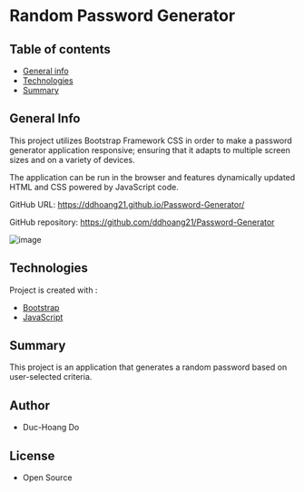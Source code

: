 # Random Password Generator

## Table of contents

- [General info](#general-info)
- [Technologies](#Technologies)
- [Summary](#Summary)

## General Info

This project utilizes Bootstrap Framework CSS in order to make a password generator application responsive; ensuring that it adapts to multiple screen sizes and on a variety of devices.

The application can be run in the browser and features dynamically updated HTML and CSS powered by JavaScript code.

GitHub URL: https://ddhoang21.github.io/Password-Generator/

GitHub repository: https://github.com/ddhoang21/Password-Generator

![image](https://user-images.githubusercontent.com/55167673/70583931-145cbe00-1b74-11ea-97e5-33d8447775e7.png)

## Technologies

Project is created with :

- [Bootstrap](https://getbootstrap.com/)
- [JavaScript](https://www.javascript.com/)

## Summary

This project is an application that generates a random password based on user-selected criteria.

## Author

- Duc-Hoang Do

## License

- Open Source
